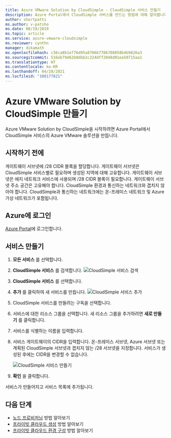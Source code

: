 ```yaml
---
title: Azure VMware Solution by CloudSimple - CloudSimple 서비스 만들기
description: Azure Portal에서 CloudSimple 서비스를 만드는 방법에 대해 알아봅니다. 시작하기 전에 필요한 구성을 검토합니다.
author: shortpatti
ms.author: v-patsho
ms.date: 08/19/2019
ms.topic: article
ms.service: azure-vmware-cloudsimple
ms.reviewer: cynthn
manager: dikamath
ms.openlocfilehash: c36ca8b1e776d95a8706b7786708058b4b9826a3
ms.sourcegitcommit: 516eb79d62b8dbb2c324dff2048d01ea50715aa1
ms.translationtype: HT
ms.contentlocale: ko-KR
ms.lasthandoff: 04/28/2021
ms.locfileid: "108177821"
---
```

# <a name="create-the-azure-vmware-solution-by-cloudsimple-service"></a>Azure VMware Solution by CloudSimple 만들기

Azure VMware Solution by CloudSimple을 시작하려면 Azure Portal에서 CloudSimple 서비스의 Azure VMware 솔루션을 만듭니다.

## <a name="before-you-begin"></a>시작하기 전에

게이트웨이 서브넷에 /28 CIDR 블록을 할당합니다. 게이트웨이 서브넷은 CloudSimple 서비스별로 필요하며 생성된 지역에 대해 고유합니다. 게이트웨이 서브넷은 에지 네트워크 서비스에 사용되며 /28 CIDR 블록이 필요합니다. 게이트웨이 서브넷 주소 공간은 고유해야 합니다. CloudSimple 환경과 통신하는 네트워크와 겹치지 않아야 합니다. CloudSimple과 통신하는 네트워크에는 온-프레미스 네트워크 및 Azure 가상 네트워크가 포함됩니다.

## <a name="sign-in-to-azure"></a>Azure에 로그인

[Azure Portal](https://portal.azure.com)에 로그인합니다.

## <a name="create-the-service"></a>서비스 만들기

1. **모든 서비스** 를 선택합니다.
2. **CloudSimple 서비스** 를 검색합니다.
    ![CloudSimple 서비스 검색](media/create-cloudsimple-service-search.png)
3. **CloudSimple 서비스** 를 선택합니다.
4. **추가** 를 클릭하여 새 서비스를 만듭니다.
    ![CloudSimple 서비스 추가](media/create-cloudsimple-service-add.png)
5. CloudSimple 서비스를 만들려는 구독을 선택합니다.
6. 서비스에 대한 리소스 그룹을 선택합니다. 새 리소스 그룹을 추가하려면 **새로 만들기** 를 클릭합니다.
7. 서비스를 식별하는 이름을 입력합니다.
8. 서비스 게이트웨이의 CIDR을 입력합니다. 온-프레미스 서브넷, Azure 서브넷 또는 계획된 CloudSimple 서브넷과 겹치지 않는 /28 서브넷을 지정합니다. 서비스가 생성된 후에는 CIDR을 변경할 수 없습니다.

    ![CloudSimple 서비스 만들기](media/create-cloudsimple-service.png)
9. **확인** 을 클릭합니다.

서비스가 만들어지고 서비스 목록에 추가됩니다.

## <a name="next-steps"></a>다음 단계

* [노드 프로비저닝](create-nodes.md) 방법 알아보기
* [프라이빗 클라우드 생성](create-private-cloud.md) 방법 알아보기
* [프라이빗 클라우드 환경 구성](quickstart-create-private-cloud.md) 방법 알아보기
